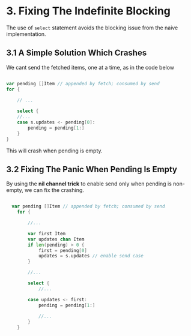 # 3. Fixing The Indefinite Blocking

The use of `select` statement avoids the blocking issue from the naive
implementation.

## 3.1 A Simple Solution Which Crashes

We cant send the fetched items, one at a time, as in the code below

```go

var pending []Item // appended by fetch; consumed by send
for {
    
    // ...

    select {
    //...
    case s.updates <- pending[0]:
        pending = pending[1:]
    }
}

```

This will crash when pending is empty.

## 3.2 Fixing The Panic When Pending Is Empty

By using the **nil channel trick** to enable send only when pending is non-empty,
we can fix the crashing.

```go

  var pending []Item // appended by fetch; consumed by send
    for {

        //...

        var first Item
        var updates chan Item
        if len(pending) > 0 {
            first = pending[0]
            updates = s.updates // enable send case
        }

        //...

        select {
            //...

        case updates <- first:
            pending = pending[1:]
            
            //...
        }
    }

```
